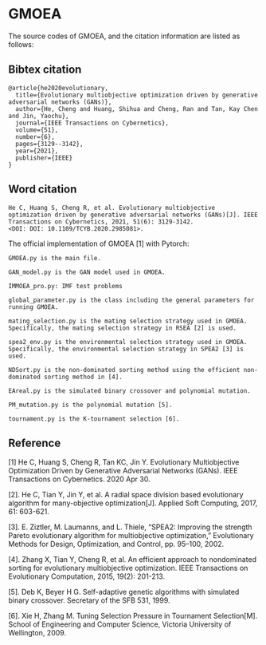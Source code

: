 # GMOEA

The source codes of GMOEA, and the citation information are listed as follows:

## Bibtex citation
```
@article{he2020evolutionary,
  title={Evolutionary multiobjective optimization driven by generative adversarial networks (GANs)},
  author={He, Cheng and Huang, Shihua and Cheng, Ran and Tan, Kay Chen and Jin, Yaochu},
  journal={IEEE Transactions on Cybernetics},
  volume={51},
  number={6},
  pages={3129--3142},
  year={2021},
  publisher={IEEE}
}
```

## Word citation
```
He C, Huang S, Cheng R, et al. Evolutionary multiobjective optimization driven by generative adversarial networks (GANs)[J]. IEEE Transactions on Cybernetics, 2021, 51(6): 3129-3142.
<DOI: DOI: 10.1109/TCYB.2020.2985081>.
```

The official implementation of GMOEA [1] with Pytorch:

    GMOEA.py is the main file.

    GAN_model.py is the GAN model used in GMOEA.

    IMMOEA_pro.py: IMF test problems

    global_parameter.py is the class including the general parameters for running GMOEA.

    mating_selection.py is the mating selection strategy used in GMOEA. Specifically, the mating selection strategy in RSEA [2] is used.

    spea2_env.py is the environmental selection strategy used in GMOEA. Specifically, the environmental selection strategy in SPEA2 [3] is used.

    NDSort.py is the non-dominated sorting method using the efficient non-dominated sorting method in [4].

    EAreal.py is the simulated binary crossover and polynomial mutation.

    PM_mutation.py is the polynomial mutation [5].

    tournament.py is the K-tournament selection [6].

## Reference

[1] He C, Huang S, Cheng R, Tan KC, Jin Y. Evolutionary Multiobjective Optimization Driven by Generative Adversarial Networks (GANs). IEEE Transactions on Cybernetics. 2020 Apr 30.

[2]. He C, Tian Y, Jin Y, et al. A radial space division based evolutionary algorithm for many-objective optimization[J]. Applied Soft Computing, 2017, 61: 603-621.

[3]. E. Ziztler, M. Laumanns, and L. Thiele, “SPEA2: Improving the strength Pareto evolutionary algorithm for multiobjective optimization,” Evolutionary Methods for Design, Optimization, and Control, pp. 95–100, 2002.

[4]. Zhang X, Tian Y, Cheng R, et al. An efficient approach to nondominated sorting for evolutionary multiobjective optimization. IEEE Transactions on Evolutionary Computation, 2015, 19(2): 201-213.

[5]. Deb K, Beyer H G. Self-adaptive genetic algorithms with simulated binary crossover. Secretary of the SFB 531, 1999.

[6]. Xie H, Zhang M. Tuning Selection Pressure in Tournament Selection[M]. School of Engineering and Computer Science, Victoria University of Wellington, 2009.
